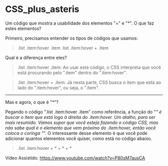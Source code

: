 # CSS_plus_asteris

Um código que mostra a usabilidade dos elementos "+" e "*".
O que faz estes elementos?

Primeiro, precisamos entender os tipos de códigos que usamos:
> .list .item:hover .item
> .list .item:hover + .item

Qual é a diferença entre eles?

>.list .item:hover .item: 
Ao usar este código, o CSS interpreta que você está procurando pelo ".item" dentro do ".item:hover".

>.list .item:hover + .item: 
Já nesta parte, CSS busca o item que está ao lado do ".item:hover", ou seja, o ".item".
------------------------------

Mas e agora, o que é "*"?

Pegando o código ".list .item:hover .item" como referência,
a função do "*" é buscar o item que está logo à direita do .item:hover. Um atalho, para ser mais resumido.
Vamos supor que você esteja fazendo o código CSS, mas não sabe qual é o elemento que vem próximo do .item:hover, então você coloca o coringa "*".
O interessante desse elemento é que você pode adicionar quantos elementos você quiser, como está no código abaixo.
> .list .item:hover + * + * + * 

Vídeo Assistido: https://www.youtube.com/watch?v=P80sM7ausCA
